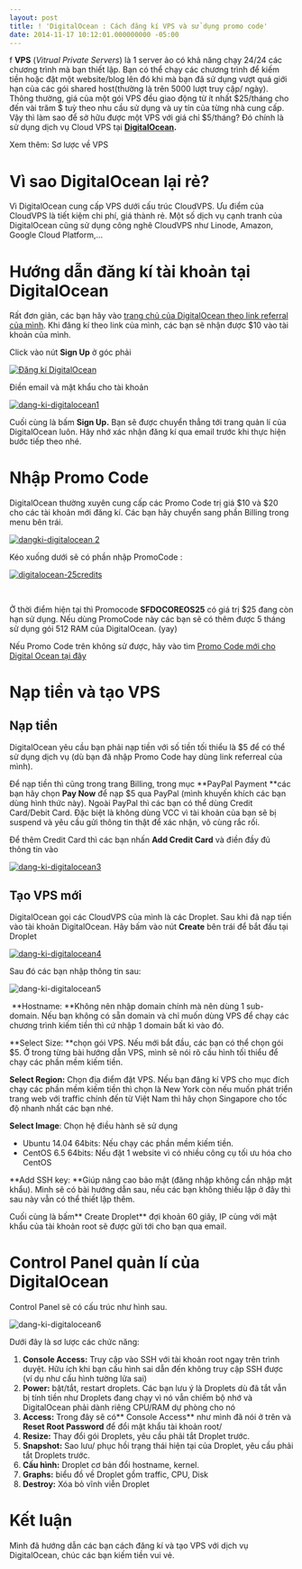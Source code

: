 ```yaml
---
layout: post
title: ! 'DigitalOcean : Cách đăng kí VPS và sử dụng promo code'
date: 2014-11-17 10:12:01.000000000 -05:00
---
```

f
**VPS** (*Vitrual Private Servers*) là 1 server ảo có khả năng chạy 24/24 các chương trình mà bạn thiết lập. Bạn có thể chạy các chương trình để kiếm tiền hoặc đặt một website/blog lên đó khi mà bạn đã sử dụng vượt quá giới hạn của các gói shared host(thường là trên 5000 lượt truy cập/ ngày). Thông thường, giá của một gói VPS đều giao động từ ít nhất $25/tháng cho đến vài trăm $ tuỳ theo nhu cầu sử dụng và uy tín của từng nhà cung cấp. Vậy thì làm sao để sở hữu được một VPS với giá chỉ $5/tháng? Đó chính là sử dụng dịch vụ Cloud VPS tại **[DigitalOcean](https://www.digitalocean.com/?refcode=15d6dd64d9e4 "VPS chất lượng tại DigitalOcean").**

Xem thêm: Sơ lược về VPS

# Vì sao DigitalOcean lại rẻ?

Vì DigitalOcean cung cấp VPS dưới cấu trúc CloudVPS. Ưu điểm của CloudVPS là tiết kiệm chi phí, giá thành rẻ. Một số dịch vụ cạnh tranh của DigitalOcean cũng sử dụng công nghê CloudVPS như Linode, Amazon, Google Cloud Platform,…


# Hướng dẫn đăng kí tài khoản tại DigitalOcean

Rất đơn giản, các bạn hãy vào [trang chủ của DigitalOcean theo link referral của mình](https://www.digitalocean.com/?refcode=15d6dd64d9e4 "Digital Ocean"). Khi đăng kí theo link của mình, các bạn sẽ nhận được $10 vào tài khoản của mình.

Click vào nút **Sign Up** ở góc phải

[![Đăng kí DigitalOcean](http://thangngoc89.github.io/assets/article_images/2015/01/dang-ki-digitalocean_m4lnm2.jpg)](http://thangngoc89.github.io/assets/article_images/2015/01/dang-ki-digitalocean_m4lnm2.jpg)

Điền email và mật khẩu cho tài khoản

[![dang-ki-digitalocean1](http://thangngoc89.github.io/assets/article_images/2015/01/dang-ki-digitalocean11_umiwdo.jpg)](http://thangngoc89.github.io/assets/article_images/2015/01/dang-ki-digitalocean11_umiwdo.jpg)

Cuối cùng là bấm **Sign Up.** Bạn sẽ được chuyển thẳng tới trang quản lí của DigitalOcean luôn. Hãy nhớ xác nhận đăng kí qua email trước khi thực hiện bước tiếp theo nhé.


# Nhập Promo Code

DigitalOcean thường xuyên cung cấp các Promo Code trị giá $10 và $20 cho các tài khoản mới đăng kí. Các bạn hãy chuyển sang phần Billing trong menu bên trái.

[![dangki-digitalocean 2](http://thangngoc89.github.io/assets/article_images/2015/01/dangki-digitalocean-2_h4x7i9.jpg)](http://thangngoc89.github.io/assets/article_images/2015/01/dangki-digitalocean-2_h4x7i9.jpg)

Kéo xuống dưới sẽ có phần nhập PromoCode :

[![digitalocean-25credits](http://thangngoc89.github.io/assets/article_images/2015/01/digitalocean-25credits_sqtkaq.jpg)](http://thangngoc89.github.io/assets/article_images/2015/01/digitalocean-25credits_sqtkaq.jpg)

 

Ở thời điểm hiện tại thì Promocode **SFDOCOREOS25** có giá trị $25 đang còn hạn sử dụng. Nếu dùng PromoCode này các bạn sẽ có thêm được 5 tháng sử dụng gói 512 RAM của DigitalOcean. (yay)

Nếu Promo Code trên không sử được, hãy vào tìm [Promo Code mới cho Digital Ocean tại đây](http://www.newcoupons.info/category/digitalocean/ "DigitalOcean Promo Code")


# Nạp tiền và tạo VPS


## Nạp tiền

DigitalOcean yêu cầu bạn phải nạp tiền với số tiền tối thiểu là $5 để có thể sử dụng dịch vụ (dù bạn đã nhập Promo Code hay dùng link referreal của mình).

Để nạp tiền thì cũng trong trang Billing, trong mục **PayPal Payment **các bạn hãy chọn **Pay Now** để nạp $5 qua PayPal (mình khuyến khích các bạn dùng hình thức này). Ngoài PayPal thì các bạn có thể dùng Credit Card/Debit Card. Đặc biệt là không dùng VCC vì tài khoản của bạn sẽ bị suspend và yêu cầu gửi thông tin thật để xác nhận, vô cùng rắc rối.

Để thêm Credit Card thì các bạn nhấn **Add Credit Card** và điền đầy đủ thông tin vào

[![dang-ki-digitalocean3](http://thangngoc89.github.io/assets/article_images/2015/01/dang-ki-digitalocean3_ydzouk.jpg)](http://res.cloudinary.com/khoanguyen/image/upload/v1420479961/dang-ki-digitalocean3_ydzouk.jpg)


## Tạo VPS mới

DigitalOcean gọi các CloudVPS của mình là các Droplet. Sau khi đã nạp tiền vào tài khoản DigitalOcean. Hãy bấm vào nút **Create** bên trái để bắt đầu tại Droplet

[![dang-ki-digitalocean4](http://thangngoc89.github.io/assets/article_images/2015/01/dang-ki-digitalocean4_svlhcs.jpg)](http://thangngoc89.github.io/assets/article_images/2015/01/dang-ki-digitalocean4_svlhcs.jpg)

Sau đó các bạn nhập thông tin sau:

![dang-ki-digitalocean5](http://res.cloudinary.com/khoanguyen/image/upload/v1420479956/dang-ki-digitalocean5_uwtirr.jpg)

 **Hostname: **Không nên nhập domain chính mà nên dùng 1 sub-domain. Nếu bạn không có sẵn domain và chỉ muốn dùng VPS để chạy các chương trình kiếm tiền thì cứ nhập 1 domain bất kì vào đó.

**Select Size: **chọn gói VPS. Nếu mới bắt đầu, các bạn có thể chọn gói $5. Ở trong từng bài hướng dẫn VPS, mình sẽ nói rõ cấu hình tối thiểu để chạy các phần mềm kiếm tiền.

**Select Region:** Chọn địa điểm đặt VPS. Nếu bạn đăng kí VPS cho mục đích chạy các phần mềm kiếm tiền thì chọn là New York còn nếu muốn phát triển trang web với traffic chính đến từ Việt Nam thì hãy chọn Singapore cho tốc độ nhanh nhất các bạn nhé.

**Select Image**: Chọn hệ điều hành sẽ sử dụng

- Ubuntu 14.04 64bits: Nếu chạy các phần mềm kiếm tiền.
- CentOS 6.5 64bits: Nếu đặt 1 website vì có nhiều công cụ tối ưu hóa cho CentOS

**Add SSH key: **Giúp nâng cao bảo mật (đăng nhập không cần nhập mật khẩu). Mình sẽ có bài hướng dẫn sau, nếu các bạn không thiếu lập ở đây thì sau này vẫn có thể thiết lập thêm.

Cuối cùng là bấm** Create Droplet** đợi khoản 60 giây, IP cùng với mật khẩu của tài khoản root sẽ được gửi tới cho bạn qua email.


# Control Panel quản lí của DigitalOcean

Control Panel sẽ có cấu trúc như hình sau.

![dang-ki-digitalocean6](http://res.cloudinary.com/khoanguyen/image/upload/v1420479953/dang-ki-digitalocean6_bhdpfk.jpg)

Dưới đây là sơ lược các chức năng:

1. **Console Access:** Truy cập vào SSH với tài khoản root ngay trên trình duyệt. Hữu ích khi bạn cấu hình sai dẫn đến không truy cập SSH được (ví dụ như cấu hình tường lửa sai)
2. **Power:** bật/tắt, restart droplets. Các bạn lưu ý là Droplets dù đã tắt vẫn bị tính tiền như Droplets đang chạy vì nó vẫn chiếm bộ nhớ và DigitalOcean phải dành riêng CPU/RAM dự phòng cho nó
3. **Access:** Trong đây sẽ có** Console Access** như mình đã nói ở trên và **Reset Root Password** để đổi mật khẩu tài khoản root/
4. **Resize:** Thay đổi gói Droplets, yêu cầu phải tắt Droplet trước.
5. **Snapshot:** Sao lưu/ phục hồi trạng thái hiện tại của Droplet, yêu cầu phải tắt Droplets trước.
6. **Cấu hình:** Droplet cơ bản đổi hostname, kernel.
7. **Graphs:** biểu đồ về Droplet gồm traffic, CPU, Disk
8. **Destroy:** Xóa bỏ vĩnh viễn Droplet


# Kết luận

Mình đã hướng dẫn các bạn cách đăng kí và tạo VPS với dịch vụ DigitalOcean, chúc các bạn kiếm tiền vui vẻ.


